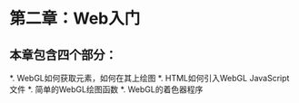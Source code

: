 # 第二章：Web入门

## 本章包含四个部分：
*. WebGL如何获取<canvas>元素，如何在其上绘图
*. HTML如何引入WebGL JavaScript文件
*. 简单的WebGL绘图函数
*. WebGL的着色器程序
